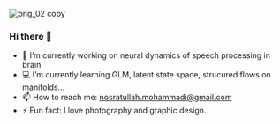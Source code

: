 ![png_02 copy](https://user-images.githubusercontent.com/13776994/121647998-4245fa00-caac-11eb-8dc0-6254ae15e4bd.png)

### Hi there 👋

- 🧠 I’m currently working on neural dynamics of speech processing in brain
- 💻 I’m currently learning GLM, latent state space, strucured flows on manifolds...
- 📫 How to reach me: nosratullah.mohammadi@gmail.com
- ⚡ Fun fact: I love photography and graphic design.
